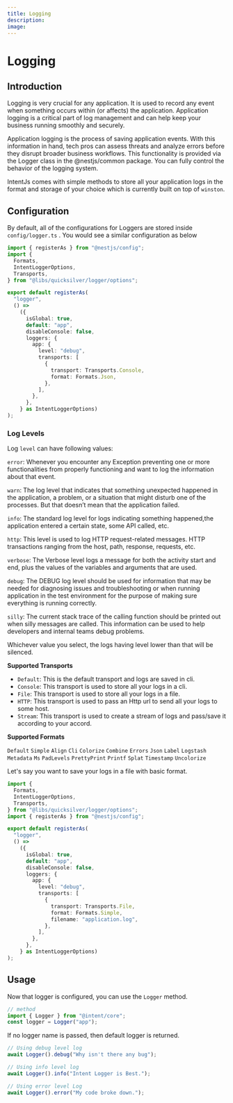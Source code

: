```yaml
---
title: Logging
description:
image:
---
```


# Logging

## Introduction

Logging is very crucial for any application. It is used to record any event when something occurs within (or affects) the application. Application logging is a critical part of log management and can help keep your business running smoothly and securely.

Application logging is the process of saving application events. With this information in hand, tech pros can assess threats and analyze errors before they disrupt broader business workflows. This functionality is provided via the Logger class in the @nestjs/common package. You can fully control the behavior of the logging system.

IntentJs comes with simple methods to store all your application logs in the format and storage of your choice which is currently built on top of `winston`.

## Configuration

By default, all of the configurations for Loggers are stored inside `config/logger.ts` . You would see a similar configuration as below

```typescript
import { registerAs } from "@nestjs/config";
import {
  Formats,
  IntentLoggerOptions,
  Transports,
} from "@libs/quicksilver/logger/options";

export default registerAs(
  "logger",
  () =>
    ({
      isGlobal: true,
      default: "app",
      disableConsole: false,
      loggers: {
        app: {
          level: "debug",
          transports: [
            {
              transport: Transports.Console,
              format: Formats.Json,
            },
          ],
        },
      },
    } as IntentLoggerOptions)
);
```

### Log Levels

Log `level` can have following values:

`error`: Whenever you encounter any Exception preventing one or more functionalities from properly functioning and want to log the information about that event.

`warn`: The log level that indicates that something unexpected happened in the application, a problem, or a situation that might disturb one of the processes. But that doesn’t mean that the application failed.

`info`: The standard log level for logs indicating something happened,the application entered a certain state, some API called, etc.

`http`: This level is used to log HTTP request-related messages. HTTP transactions ranging from the host, path, response, requests, etc.

`verbose`: The Verbose level logs a message for both the activity start and end, plus the values of the variables and arguments that are used.

`debug`: The DEBUG log level should be used for information that may be needed for diagnosing issues and troubleshooting or when running application in the test environment for the purpose of making sure everything is running correctly.

`silly`: The current stack trace of the calling function should be printed out when silly messages are called. This information can be used to help developers and internal teams debug problems.

Whichever value you select, the logs having level lower than that will be silenced.

**Supported Transports**

- `Default`:
  This is the default transport and logs are saved in cli.
- `Console`:
  This transport is used to store all your logs in a cli.
- `File`:
  This transport is used to store all your logs in a file.
- `HTTP`:
  This transport is used to pass an Http url to send all your logs to some host.
- `Stream`:
  This transport is used to create a stream of logs and pass/save it according to your accord.

**Supported Formats**

`Default`
`Simple`
`Align`
`Cli`
`Colorize`
`Combine`
`Errors`
`Json`
`Label`
`Logstash`
`Metadata`
`Ms`
`PadLevels`
`PrettyPrint`
`Printf`
`Splat`
`Timestamp`
`Uncolorize`

Let's say you want to save your logs in a file with basic format.

```typescript
import {
  Formats,
  IntentLoggerOptions,
  Transports,
} from "@libs/quicksilver/logger/options";
import { registerAs } from "@nestjs/config";

export default registerAs(
  "logger",
  () =>
    ({
      isGlobal: true,
      default: "app",
      disableConsole: false,
      loggers: {
        app: {
          level: "debug",
          transports: [
            {
              transport: Transports.File,
              format: Formats.Simple,
              filename: "application.log",
            },
          ],
        },
      },
    } as IntentLoggerOptions)
);
```

## Usage

Now that logger is configured, you can use the `Logger` method.

```typescript
// method
import { Logger } from "@intent/core";
const logger = Logger("app");
```

If no logger name is passed, then default logger is returned.

```typescript
// Using debug level log
await Logger().debug("Why isn't there any bug");

// Using info level log
await Logger().info("Intent Logger is Best.");

// Using error level Log
await Logger().error("My code broke down.");
```
